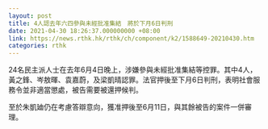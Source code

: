 ```yaml
---
layout: post
title: 4人認去年六四參與未經批准集結　將於下月6日判刑
date: 2021-04-30 18:26:37.000000000 +08:00
link: https://news.rthk.hk/rthk/ch/component/k2/1588649-20210430.htm
categories: rthk
---
```


24名民主派人士在去年6月4日晚上，涉嫌參與未經批准集結等控罪。其中4人，黃之鋒、岑敖暉、袁嘉蔚，及梁凱晴認罪。法官押後至下月6日判刑，表明社會服務令並非適當懲處，被告需要被還押候判。

至於朱凱廸仍在考慮答辯意向，獲准押後至6月11日，與其餘被告的案件一併審理。
